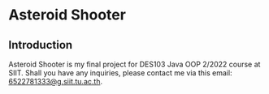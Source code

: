 <!-- ## Getting Started

Welcome to the VS Code Java world. Here is a guideline to help you get started to write Java code in Visual Studio Code.

## Folder Structure

The workspace contains two folders by default, where:

- `src`: the folder to maintain sources
- `lib`: the folder to maintain dependencies

Meanwhile, the compiled output files will be generated in the `bin` folder by default.

> If you want to customize the folder structure, open `.vscode/settings.json` and update the related settings there.

## Dependency Management

The `JAVA PROJECTS` view allows you to manage your dependencies. More details can be found [here](https://github.com/microsoft/vscode-java-dependency#manage-dependencies). -->
# Asteroid Shooter
## Introduction
Asteroid Shooter is my final project for DES103 Java OOP 2/2022 course at SIIT. Shall you have any inquiries, please contact me via this email: 6522781333@g.siit.tu.ac.th.

<!-- ## Dependencies -->
